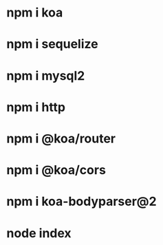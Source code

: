 #
# npm i koa
# npm i sequelize
# npm i mysql2
# npm i http
# npm i @koa/router
# npm i @koa/cors
# npm i koa-bodyparser@2

# node index
#